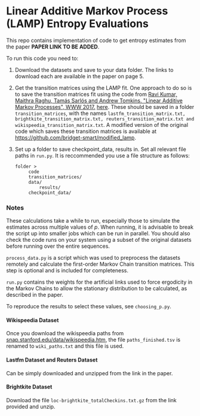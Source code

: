 #  Linear Additive Markov Process (LAMP) Entropy Evaluations

This repo contains implementation of code to get entropy estimates from the paper **PAPER LINK TO BE ADDED**.

To run this code you need to:

1. Download the datasets and save to your data folder. The links to download each are available in the paper on page 5.

2. Get the transition matrices using the LAMP fit. One approach to do so is to save the transition matrices fit using the code from [Ravi Kumar, Maithra Raghu, Tamás Sarlós and Andrew Tomkins. "Linear Additive Markov Processes", WWW 2017.](https://arxiv.org/1704.01255) [here](https://github.com/google-research/google-research/tree/master/lamp). These should be saved in a folder `transition_matrices`, with the names `lastfm_transition_matrix.txt, brightkite_transition_matrix.txt, reuters_transition_matrix.txt and wikispeedia_transition_matrix.txt`. A modified version of the original code which saves these transition matrices is available at https://github.com/bridget-smart/modified_lamp.

3. Set up a folder to save checkpoint_data, results in. Set all relevant file paths in `run.py`. It is reccommended you use a file structure as follows: 

   ```
   folder >
   		code
   		transition_matrices/
   		data/
    		results/
   		checkpoint_data/
   ```

   

   

### Notes

These calculations take a while to run, especially those to simulate the estimates across multiple values of $p$. When running, it is advisable to break the script up into smaller jobs which can be run in parallel. You should also check the code runs on your system using a subset of the original datasets before running over the entire sequences. 

`process_data.py` is a script which was used to preprocess the datasets remotely and calculate the first-order Markov Chain transition matrices. This step is optional and is included for completeness.

`run.py` contains the weights for the artificial links used to force ergodicity in the Markov Chains to allow the stationary distribution to be calculated, as described in the paper. 

To reproduce the results to select these values, see `choosing_p.py`.

#### Wikispeedia Dataset
Once you download the wikispeedia paths from [snap.stanford.edu/data/wikispeedia.htm](snap.stanford.edu/data/wikispeedia.htm), the file `paths_finished.tsv` is renamed to `wiki_paths.txt` and this file is used.

#### Lastfm Dataset and Reuters Dataset
Can be simply downloaded and unzipped from the link in the paper.

#### Brightkite Dataset
Download the file `loc-brightkite_totalCheckins.txt.gz` from the link provided and unzip.
